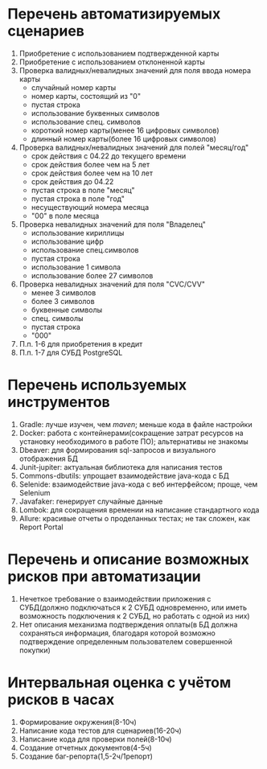 # Перечень автоматизируемых сценариев

1. Приобретение с использованием подтвержденной карты
2. Приобретение с использованием отклоненной карты
3. Проверка валидных/невалидных значений для поля ввода номера карты
   - случайный номер карты
   - номер карты, состоящий из "0"
   - пустая строка
   - использование буквенных символов
   - использование спец. символов
   - короткий номер карты(менее 16 цифровых символов)
   - длинный номер карты(более 16 цифровых символов)
4. Проверка валидных/невалидных значений для полей "месяц/год"
   - срок действия с 04.22 до текущего времени
   - срок действия более чем на 5 лет
   - срок действия более чем на 10 лет
   - срок действия до 04.22
   - пустая строка в поле "месяц"
   - пустая строка в поле "год"
   - несуществующий номера месяца
   - "00" в поле месяца
5. Проверка невалидных значений для поля "Владелец"
   - использование кириллицы
   - использование цифр
   - использование спец.символов
   - пустая строка
   - использование 1 символа
   - использование более 27 символов
6. Проверка невалидных значений для поля "CVC/CVV"
   - менее 3 символов
   - более 3 символов
   - буквенные символы
   - спец. символы
   - пустая строка
   - "000"
7. П.п. 1-6 для приобретения в кредит
8. П.п. 1-7 для СУБД PostgreSQL

# Перечень используемых инструментов

1. Gradle: лучше изучен, чем *maven*; меньше кода в файле настройки
2. Docker: работа с контейнерами(сокращение затрат ресурсов на установку необходимого в работе ПО); альтернативы не знакомы
3. Dbeaver: для формирования sql-запросов и визуального отображения БД
4. Junit-jupiter: актуальная библиотека для написания тестов
5. Commons-dbutils: упрощает взаимодействие java-кода с БД
6. Selenide: взаимодействие java-кода с веб интерфейсом; проще, чем Selenium
7. Javafaker: генерирует случайные данные
8. Lombok: для сокращения времении на написание стандартного кода
9. Allure: красивые отчеты о проделанных тестах; не так сложен, как Report Portal

# Перечень и описание возможных рисков при автоматизации

1. Нечеткое требование о взаимодействии приложения с СУБД(должно подключаться к 2 СУБД одновременно, или иметь возможность подключения к 2 СУБД, но работать с одной из них)
2. Нет описания механизма подтверждения оплаты(в БД должна сохраняться информация, благодаря которой возможно подтверждение определенным пользователем совершенной покупки)

# Интервальная оценка с учётом рисков в часах

1. Формирование окружения(8-10ч)
2. Написание кода тестов для сценариев(16-20ч)
3. Написание кода для проверки полей(8-10ч)
4. Создание отчетных документов(4-5ч)
5. Создание баг-репорта(1,5-2ч/1репорт)

